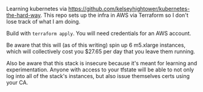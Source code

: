 Learning kubernetes via https://github.com/kelseyhightower/kubernetes-the-hard-way. This repo sets up the infra in AWS via Terraform so I don't lose track of what I am doing.

Build with `terraform apply`. You will need credentials for an AWS account.

Be aware that this will (as of this writing) spin up 6 m5.xlarge instances, which will collectively cost you $27.65 per day that you leave them running. 

Also be aware that this stack is insecure because it's meant for learning and experimentation. Anyone with access to your tfstate will be able to not only log into all of the stack's instances, but also issue themselves certs using your CA.
